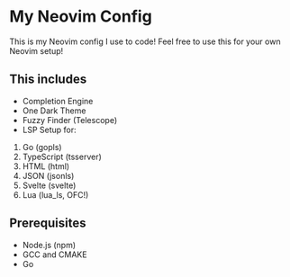 # My Neovim Config
This is my Neovim config I use to code!
Feel free to use this for your own Neovim setup!

## This includes
- Completion Engine 
- One Dark Theme
- Fuzzy Finder (Telescope)
- LSP Setup for:
 1. Go (gopls) 
 1. TypeScript (tsserver)
 1. HTML (html)
 1. JSON (jsonls)
 1. Svelte (svelte)
 1. Lua (lua_ls, OFC!)

## Prerequisites

- Node.js (npm)
- GCC and CMAKE
- Go

